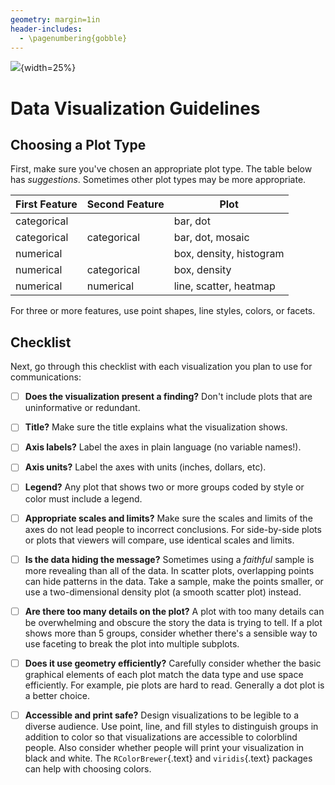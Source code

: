 ```yaml
---
geometry: margin=1in
header-includes:
  - \pagenumbering{gobble}
---
```


![](https://datalab.ucdavis.edu/wp-content/uploads/2019/07/datalab-logo-full-color-rgb-1.png){width=25%}

Data Visualization Guidelines
=============================

Choosing a Plot Type
--------------------

First, make sure you've chosen an appropriate plot type. The table below has
*suggestions*. Sometimes other plot types may be more appropriate.

First Feature | Second Feature | Plot
------------- | -------------- | ----
categorical   |                | bar, dot
categorical   | categorical    | bar, dot, mosaic
numerical     |                | box, density, histogram
numerical     | categorical    | box, density
numerical     | numerical      | line, scatter, heatmap

For three or more features, use point shapes, line styles, colors, or facets. 


Checklist
---------

Next, go through this checklist with each visualization you plan to use for
communications:

* [ ] **Does the visualization present a finding?** Don't include plots that
  are uninformative or redundant.

* [ ] **Title?** Make sure the title explains what the visualization shows.

* [ ] **Axis labels?** Label the axes in plain language (no variable names!).

* [ ] **Axis units?** Label the axes with units (inches, dollars, etc).

* [ ] **Legend?** Any plot that shows two or more groups coded by style or
  color must include a legend.

* [ ] **Appropriate scales and limits?** Make sure the scales and limits of the
  axes do not lead people to incorrect conclusions. For side-by-side plots or
  plots that viewers will compare, use identical scales and limits.

* [ ] **Is the data hiding the message?** Sometimes using a *faithful* sample
  is more revealing than all of the data. In scatter plots, overlapping points
  can hide patterns in the data. Take a sample, make the points smaller, or use
  a two-dimensional density plot (a smooth scatter plot) instead.

* [ ] **Are there too many details on the plot?** A plot with too many details
  can be overwhelming and obscure the story the data is trying to tell. If a
  plot shows more than 5 groups, consider whether there's a sensible way to use
  faceting to break the plot into multiple subplots.

* [ ] **Does it use geometry efficiently?** Carefully consider whether the
  basic graphical elements of each plot match the data type and use space
  efficiently. For example, pie plots are hard to read. Generally a dot plot is
  a better choice.

* [ ] **Accessible and print safe?** Design visualizations to be legible to a
  diverse audience. Use point, line, and fill styles to distinguish groups in
  addition to color so that visualizations are accessible to colorblind people.
  Also consider whether people will print your visualization in black and
  white. The `RColorBrewer`{.text} and `viridis`{.text} packages can help with
  choosing colors.

